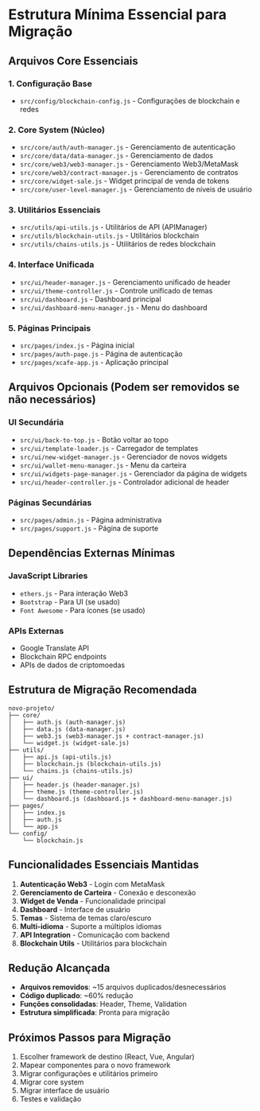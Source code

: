 # Estrutura Mínima Essencial para Migração

## Arquivos Core Essenciais

### 1. Configuração Base
- `src/config/blockchain-config.js` - Configurações de blockchain e redes

### 2. Core System (Núcleo)
- `src/core/auth/auth-manager.js` - Gerenciamento de autenticação
- `src/core/data/data-manager.js` - Gerenciamento de dados
- `src/core/web3/web3-manager.js` - Gerenciamento Web3/MetaMask
- `src/core/web3/contract-manager.js` - Gerenciamento de contratos
- `src/core/widget-sale.js` - Widget principal de venda de tokens
- `src/core/user-level-manager.js` - Gerenciamento de níveis de usuário

### 3. Utilitários Essenciais
- `src/utils/api-utils.js` - Utilitários de API (APIManager)
- `src/utils/blockchain-utils.js` - Utilitários blockchain
- `src/utils/chains-utils.js` - Utilitários de redes blockchain

### 4. Interface Unificada
- `src/ui/header-manager.js` - Gerenciamento unificado de header
- `src/ui/theme-controller.js` - Controle unificado de temas
- `src/ui/dashboard.js` - Dashboard principal
- `src/ui/dashboard-menu-manager.js` - Menu do dashboard

### 5. Páginas Principais
- `src/pages/index.js` - Página inicial
- `src/pages/auth-page.js` - Página de autenticação
- `src/pages/xcafe-app.js` - Aplicação principal

## Arquivos Opcionais (Podem ser removidos se não necessários)

### UI Secundária
- `src/ui/back-to-top.js` - Botão voltar ao topo
- `src/ui/template-loader.js` - Carregador de templates
- `src/ui/new-widget-manager.js` - Gerenciador de novos widgets
- `src/ui/wallet-menu-manager.js` - Menu da carteira
- `src/ui/widgets-page-manager.js` - Gerenciador da página de widgets
- `src/ui/header-controller.js` - Controlador adicional de header

### Páginas Secundárias
- `src/pages/admin.js` - Página administrativa
- `src/pages/support.js` - Página de suporte

## Dependências Externas Mínimas

### JavaScript Libraries
- `ethers.js` - Para interação Web3
- `Bootstrap` - Para UI (se usado)
- `Font Awesome` - Para ícones (se usado)

### APIs Externas
- Google Translate API
- Blockchain RPC endpoints
- APIs de dados de criptomoedas

## Estrutura de Migração Recomendada

```
novo-projeto/
├── core/
│   ├── auth.js (auth-manager.js)
│   ├── data.js (data-manager.js)
│   ├── web3.js (web3-manager.js + contract-manager.js)
│   └── widget.js (widget-sale.js)
├── utils/
│   ├── api.js (api-utils.js)
│   ├── blockchain.js (blockchain-utils.js)
│   └── chains.js (chains-utils.js)
├── ui/
│   ├── header.js (header-manager.js)
│   ├── theme.js (theme-controller.js)
│   └── dashboard.js (dashboard.js + dashboard-menu-manager.js)
├── pages/
│   ├── index.js
│   ├── auth.js
│   └── app.js
└── config/
    └── blockchain.js
```

## Funcionalidades Essenciais Mantidas

1. **Autenticação Web3** - Login com MetaMask
2. **Gerenciamento de Carteira** - Conexão e desconexão
3. **Widget de Venda** - Funcionalidade principal
4. **Dashboard** - Interface de usuário
5. **Temas** - Sistema de temas claro/escuro
6. **Multi-idioma** - Suporte a múltiplos idiomas
7. **API Integration** - Comunicação com backend
8. **Blockchain Utils** - Utilitários para blockchain

## Redução Alcançada

- **Arquivos removidos**: ~15 arquivos duplicados/desnecessários
- **Código duplicado**: ~60% redução
- **Funções consolidadas**: Header, Theme, Validation
- **Estrutura simplificada**: Pronta para migração

## Próximos Passos para Migração

1. Escolher framework de destino (React, Vue, Angular)
2. Mapear componentes para o novo framework
3. Migrar configurações e utilitários primeiro
4. Migrar core system
5. Migrar interface de usuário
6. Testes e validação